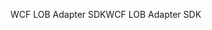<span data-ttu-id="9f1e1-101">WCF LOB Adapter SDK</span><span class="sxs-lookup"><span data-stu-id="9f1e1-101">WCF LOB Adapter SDK</span></span>